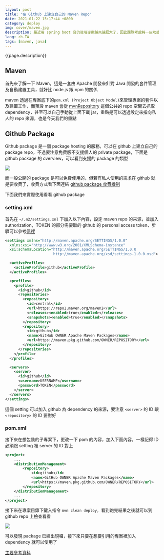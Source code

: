 ```yaml
---
layout: post
title: "在 Github 上建立自己的 Maven Repo"
date: 2021-01-22 15:17:44 +0800
category: deploy
img: cover/maven.jpg
description: 最近用 spring boot 寫的後端專案越來越肥大了，因此團隊考慮將一些功能切分出去變成小專案來維護，也方便之後給其他專案共用，以前自己也曾經作過這種事，不過當時是單純用共享 jar 的方式，每改一版就要重 build 一次並且有用到的專案都要手動去下載，其實是有點麻煩，這次將運用 maven 的機制來部屬自己的 maven repo，讓專案只須要維護 maven 的設定就可以達到共用 library 的效果。
lang: zh-TW
tags: [maven, java]
---
```


{{page.description}}

## Maven

首先來了解一下 Maven，這是一套由 Apache 開發來針對 Java 開發的套件管理及自動建置工具，就好比 node.js 跟 npm 的關係

maven 透過在專案底下的`pom.xml (Project Object Model)`來管理專案的套件以及建置工作，而預設 maven 會從 [mvnRepository](https://mvnrepository.com/) 這個公共的 repo 空間去抓取 dependency，甚至可以自己手動從上面下載 jar，重點是可以透過設定來指向私人的 repo 來源，也是今天我們的重點

## Github Package

Github package 是一個 package hosting 的服務，可以在 github 上建立自己的 package repo，不過要注意免費版不支援個人的 private package，下面是 github package 的 overview，可以看到支援的 package 的類型

![]({{site.baseurl}}/assets/img/github-packages-overview-diagram.png)

而一般公開的 package 是可以免費使用的，但若有私人使用的需求在 github 就是要收費了，收費方式看下面連結 [github package 收費機制](https://docs.github.com/en/github/setting-up-and-managing-billing-and-payments-on-github/about-billing-for-github-packages)

下面我們來實際使用看看 github package

### setting.xml

首先在 `~/.m2/settings.xml` 下加入以下內容，設定 maven repo 的來源，並加入 authorization，TOKEN 的部分需要取的 github 的 personal access token，步驟可以參考[這裡](https://docs.github.com/en/github/authenticating-to-github/creating-a-personal-access-token)

```xml
<settings xmlns="http://maven.apache.org/SETTINGS/1.0.0"
  xmlns:xsi="http://www.w3.org/2001/XMLSchema-instance"
  xsi:schemaLocation="http://maven.apache.org/SETTINGS/1.0.0
                      http://maven.apache.org/xsd/settings-1.0.0.xsd">

  <activeProfiles>
    <activeProfile>github</activeProfile>
  </activeProfiles>

  <profiles>
    <profile>
      <id>github</id>
      <repositories>
        <repository>
          <id>central</id>
          <url>https://repo1.maven.org/maven2</url>
          <releases><enabled>true</enabled></releases>
          <snapshots><enabled>true</enabled></snapshots>
        </repository>
        <repository>
          <id>github</id>
          <name>GitHub OWNER Apache Maven Packages</name>
          <url>https://maven.pkg.github.com/OWNER/REPOSITORY</url>
        </repository>
      </repositories>
    </profile>
  </profiles>

  <servers>
    <server>
      <id>github</id>
      <username>USERNAME</username>
      <password>TOKEN</password>
    </server>
  </servers>
</settings>
```

這個 setting 可以加入 github 為 dependency 的來源，要注意 `<server>` 的 ID 跟 `<repository>` 的 ID 要對好

### pom.xml

接下來在想包裝的子專案下，更改一下 pom 的內容，加入下面內容，一樣記得 ID 必須跟 setting 裡 server 的 ID 對上

```xml
<project>
    ...
    <distributionManagement>
        <repository>
            <id>github</id>
            <name>GitHub OWNER Apache Maven Packages</name>
            <url>https://maven.pkg.github.com/OWNER/REPOSITORY</url>
        </repository>
    </distributionManagement>
    ...
</project>
```

接下來在專案目錄下鍵入指令 `mvn clean deploy`，看到跑完結果之後就可以到 github repo 上檢查看看

![]({{site.baseurl}}/assets/img/mvn-package-on-github.png)

可以發現 package 已經出現囉，接下來只要在想要引用的專案裡加入 dependency 就可以使用了


[主要參考資料](https://docs.github.com/en/packages/guides/configuring-apache-maven-for-use-with-github-packages#authenticating-to-github-packages)